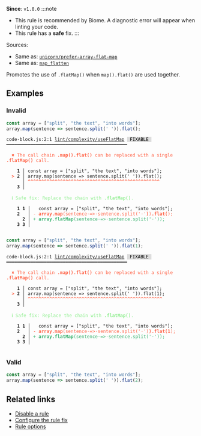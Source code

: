 **Since**: `v1.0.0`
:::note
- This rule is recommended by Biome. A diagnostic error will appear when linting your code.
- This rule has a **safe** fix.
:::

Sources: 
- Same as: <a href="https://github.com/sindresorhus/eslint-plugin-unicorn/blob/main/docs/rules/prefer-array-flat-map.md" target="_blank"><code>unicorn/prefer-array-flat-map</code></a>
- Same as: <a href="https://rust-lang.github.io/rust-clippy/master/#/map_flatten" target="_blank"><code>map_flatten</code></a>

Promotes the use of `.flatMap()` when `map().flat()` are used together.

## Examples

### Invalid

```js
const array = ["split", "the text", "into words"];
array.map(sentence => sentence.split(' ')).flat();
```

<pre class="language-text"><code class="language-text">code-block.js:2:1 <a href="https://biomejs.dev/linter/rules/use-flat-map">lint/complexity/useFlatMap</a> <span style="color: #000; background-color: #ddd;"> FIXABLE </span> ━━━━━━━━━━━━━━━━━━━━━━━━━━━━━━━━━━━━━━━━━━━━━<br /><br /><strong><span style="color: Tomato;">  </span></strong><strong><span style="color: Tomato;">✖</span></strong> <span style="color: Tomato;">The call chain </span><span style="color: Tomato;"><strong>.map().flat()</strong></span><span style="color: Tomato;"> can be replaced with a single </span><span style="color: Tomato;"><strong>.flatMap()</strong></span><span style="color: Tomato;"> call.</span><br />  <br />    <strong>1 │ </strong>const array = [&quot;split&quot;, &quot;the text&quot;, &quot;into words&quot;];<br /><strong><span style="color: Tomato;">  </span></strong><strong><span style="color: Tomato;">&gt;</span></strong> <strong>2 │ </strong>array.map(sentence =&gt; sentence.split(' ')).flat();<br />   <strong>   │ </strong><strong><span style="color: Tomato;">^</span></strong><strong><span style="color: Tomato;">^</span></strong><strong><span style="color: Tomato;">^</span></strong><strong><span style="color: Tomato;">^</span></strong><strong><span style="color: Tomato;">^</span></strong><strong><span style="color: Tomato;">^</span></strong><strong><span style="color: Tomato;">^</span></strong><strong><span style="color: Tomato;">^</span></strong><strong><span style="color: Tomato;">^</span></strong><strong><span style="color: Tomato;">^</span></strong><strong><span style="color: Tomato;">^</span></strong><strong><span style="color: Tomato;">^</span></strong><strong><span style="color: Tomato;">^</span></strong><strong><span style="color: Tomato;">^</span></strong><strong><span style="color: Tomato;">^</span></strong><strong><span style="color: Tomato;">^</span></strong><strong><span style="color: Tomato;">^</span></strong><strong><span style="color: Tomato;">^</span></strong><strong><span style="color: Tomato;">^</span></strong><strong><span style="color: Tomato;">^</span></strong><strong><span style="color: Tomato;">^</span></strong><strong><span style="color: Tomato;">^</span></strong><strong><span style="color: Tomato;">^</span></strong><strong><span style="color: Tomato;">^</span></strong><strong><span style="color: Tomato;">^</span></strong><strong><span style="color: Tomato;">^</span></strong><strong><span style="color: Tomato;">^</span></strong><strong><span style="color: Tomato;">^</span></strong><strong><span style="color: Tomato;">^</span></strong><strong><span style="color: Tomato;">^</span></strong><strong><span style="color: Tomato;">^</span></strong><strong><span style="color: Tomato;">^</span></strong><strong><span style="color: Tomato;">^</span></strong><strong><span style="color: Tomato;">^</span></strong><strong><span style="color: Tomato;">^</span></strong><strong><span style="color: Tomato;">^</span></strong><strong><span style="color: Tomato;">^</span></strong><strong><span style="color: Tomato;">^</span></strong><strong><span style="color: Tomato;">^</span></strong><strong><span style="color: Tomato;">^</span></strong><strong><span style="color: Tomato;">^</span></strong><strong><span style="color: Tomato;">^</span></strong><strong><span style="color: Tomato;">^</span></strong><strong><span style="color: Tomato;">^</span></strong><strong><span style="color: Tomato;">^</span></strong><strong><span style="color: Tomato;">^</span></strong><strong><span style="color: Tomato;">^</span></strong><strong><span style="color: Tomato;">^</span></strong><strong><span style="color: Tomato;">^</span></strong><br />    <strong>3 │ </strong><br />  <br /><strong><span style="color: lightgreen;">  </span></strong><strong><span style="color: lightgreen;">ℹ</span></strong> <span style="color: lightgreen;">Safe fix</span><span style="color: lightgreen;">: </span><span style="color: lightgreen;">Replace the chain with </span><span style="color: lightgreen;"><strong>.flatMap()</strong></span><span style="color: lightgreen;">.</span><br />  <br />    <strong>1</strong> <strong>1</strong><strong> │ </strong>  const array = [&quot;split&quot;, &quot;the text&quot;, &quot;into words&quot;];<br />    <strong>2</strong>  <strong> │ </strong><span style="color: Tomato;">-</span> <span style="color: Tomato;"><strong>a</strong></span><span style="color: Tomato;"><strong>r</strong></span><span style="color: Tomato;"><strong>r</strong></span><span style="color: Tomato;"><strong>a</strong></span><span style="color: Tomato;"><strong>y</strong></span><span style="color: Tomato;"><strong>.</strong></span><span style="color: Tomato;"><strong>m</strong></span><span style="color: Tomato;"><strong>a</strong></span><span style="color: Tomato;"><strong>p</strong></span><span style="color: Tomato;">(</span><span style="color: Tomato;">s</span><span style="color: Tomato;">e</span><span style="color: Tomato;">n</span><span style="color: Tomato;">t</span><span style="color: Tomato;">e</span><span style="color: Tomato;">n</span><span style="color: Tomato;">c</span><span style="color: Tomato;">e</span><span style="color: Tomato;"><span style="opacity: 0.8;">·</span></span><span style="color: Tomato;">=</span><span style="color: Tomato;">&gt;</span><span style="color: Tomato;"><span style="opacity: 0.8;">·</span></span><span style="color: Tomato;">s</span><span style="color: Tomato;">e</span><span style="color: Tomato;">n</span><span style="color: Tomato;">t</span><span style="color: Tomato;">e</span><span style="color: Tomato;">n</span><span style="color: Tomato;">c</span><span style="color: Tomato;">e</span><span style="color: Tomato;">.</span><span style="color: Tomato;">s</span><span style="color: Tomato;">p</span><span style="color: Tomato;">l</span><span style="color: Tomato;">i</span><span style="color: Tomato;">t</span><span style="color: Tomato;">(</span><span style="color: Tomato;">'</span><span style="color: Tomato;"><span style="opacity: 0.8;">·</span></span><span style="color: Tomato;">'</span><span style="color: Tomato;"><strong>)</strong></span><span style="color: Tomato;">)</span><span style="color: Tomato;"><strong>.</strong></span><span style="color: Tomato;"><strong>f</strong></span><span style="color: Tomato;"><strong>l</strong></span><span style="color: Tomato;"><strong>a</strong></span><span style="color: Tomato;"><strong>t</strong></span><span style="color: Tomato;"><strong>(</strong></span><span style="color: Tomato;">)</span><span style="color: Tomato;">;</span><br />      <strong>2</strong><strong> │ </strong><span style="color: MediumSeaGreen;">+</span> <span style="color: MediumSeaGreen;"><strong>a</strong></span><span style="color: MediumSeaGreen;"><strong>r</strong></span><span style="color: MediumSeaGreen;"><strong>r</strong></span><span style="color: MediumSeaGreen;"><strong>a</strong></span><span style="color: MediumSeaGreen;"><strong>y</strong></span><span style="color: MediumSeaGreen;"><strong>.</strong></span><span style="color: MediumSeaGreen;"><strong>f</strong></span><span style="color: MediumSeaGreen;"><strong>l</strong></span><span style="color: MediumSeaGreen;"><strong>a</strong></span><span style="color: MediumSeaGreen;"><strong>t</strong></span><span style="color: MediumSeaGreen;"><strong>M</strong></span><span style="color: MediumSeaGreen;"><strong>a</strong></span><span style="color: MediumSeaGreen;"><strong>p</strong></span><span style="color: MediumSeaGreen;">(</span><span style="color: MediumSeaGreen;">s</span><span style="color: MediumSeaGreen;">e</span><span style="color: MediumSeaGreen;">n</span><span style="color: MediumSeaGreen;">t</span><span style="color: MediumSeaGreen;">e</span><span style="color: MediumSeaGreen;">n</span><span style="color: MediumSeaGreen;">c</span><span style="color: MediumSeaGreen;">e</span><span style="color: MediumSeaGreen;"><span style="opacity: 0.8;">·</span></span><span style="color: MediumSeaGreen;">=</span><span style="color: MediumSeaGreen;">&gt;</span><span style="color: MediumSeaGreen;"><span style="opacity: 0.8;">·</span></span><span style="color: MediumSeaGreen;">s</span><span style="color: MediumSeaGreen;">e</span><span style="color: MediumSeaGreen;">n</span><span style="color: MediumSeaGreen;">t</span><span style="color: MediumSeaGreen;">e</span><span style="color: MediumSeaGreen;">n</span><span style="color: MediumSeaGreen;">c</span><span style="color: MediumSeaGreen;">e</span><span style="color: MediumSeaGreen;">.</span><span style="color: MediumSeaGreen;">s</span><span style="color: MediumSeaGreen;">p</span><span style="color: MediumSeaGreen;">l</span><span style="color: MediumSeaGreen;">i</span><span style="color: MediumSeaGreen;">t</span><span style="color: MediumSeaGreen;">(</span><span style="color: MediumSeaGreen;">'</span><span style="color: MediumSeaGreen;"><span style="opacity: 0.8;">·</span></span><span style="color: MediumSeaGreen;">'</span><span style="color: MediumSeaGreen;">)</span><span style="color: MediumSeaGreen;">)</span><span style="color: MediumSeaGreen;">;</span><br />    <strong>3</strong> <strong>3</strong><strong> │ </strong>  <br />  <br /></code></pre>

```js
const array = ["split", "the text", "into words"];
array.map(sentence => sentence.split(' ')).flat(1);
```

<pre class="language-text"><code class="language-text">code-block.js:2:1 <a href="https://biomejs.dev/linter/rules/use-flat-map">lint/complexity/useFlatMap</a> <span style="color: #000; background-color: #ddd;"> FIXABLE </span> ━━━━━━━━━━━━━━━━━━━━━━━━━━━━━━━━━━━━━━━━━━━━━<br /><br /><strong><span style="color: Tomato;">  </span></strong><strong><span style="color: Tomato;">✖</span></strong> <span style="color: Tomato;">The call chain </span><span style="color: Tomato;"><strong>.map().flat()</strong></span><span style="color: Tomato;"> can be replaced with a single </span><span style="color: Tomato;"><strong>.flatMap()</strong></span><span style="color: Tomato;"> call.</span><br />  <br />    <strong>1 │ </strong>const array = [&quot;split&quot;, &quot;the text&quot;, &quot;into words&quot;];<br /><strong><span style="color: Tomato;">  </span></strong><strong><span style="color: Tomato;">&gt;</span></strong> <strong>2 │ </strong>array.map(sentence =&gt; sentence.split(' ')).flat(1);<br />   <strong>   │ </strong><strong><span style="color: Tomato;">^</span></strong><strong><span style="color: Tomato;">^</span></strong><strong><span style="color: Tomato;">^</span></strong><strong><span style="color: Tomato;">^</span></strong><strong><span style="color: Tomato;">^</span></strong><strong><span style="color: Tomato;">^</span></strong><strong><span style="color: Tomato;">^</span></strong><strong><span style="color: Tomato;">^</span></strong><strong><span style="color: Tomato;">^</span></strong><strong><span style="color: Tomato;">^</span></strong><strong><span style="color: Tomato;">^</span></strong><strong><span style="color: Tomato;">^</span></strong><strong><span style="color: Tomato;">^</span></strong><strong><span style="color: Tomato;">^</span></strong><strong><span style="color: Tomato;">^</span></strong><strong><span style="color: Tomato;">^</span></strong><strong><span style="color: Tomato;">^</span></strong><strong><span style="color: Tomato;">^</span></strong><strong><span style="color: Tomato;">^</span></strong><strong><span style="color: Tomato;">^</span></strong><strong><span style="color: Tomato;">^</span></strong><strong><span style="color: Tomato;">^</span></strong><strong><span style="color: Tomato;">^</span></strong><strong><span style="color: Tomato;">^</span></strong><strong><span style="color: Tomato;">^</span></strong><strong><span style="color: Tomato;">^</span></strong><strong><span style="color: Tomato;">^</span></strong><strong><span style="color: Tomato;">^</span></strong><strong><span style="color: Tomato;">^</span></strong><strong><span style="color: Tomato;">^</span></strong><strong><span style="color: Tomato;">^</span></strong><strong><span style="color: Tomato;">^</span></strong><strong><span style="color: Tomato;">^</span></strong><strong><span style="color: Tomato;">^</span></strong><strong><span style="color: Tomato;">^</span></strong><strong><span style="color: Tomato;">^</span></strong><strong><span style="color: Tomato;">^</span></strong><strong><span style="color: Tomato;">^</span></strong><strong><span style="color: Tomato;">^</span></strong><strong><span style="color: Tomato;">^</span></strong><strong><span style="color: Tomato;">^</span></strong><strong><span style="color: Tomato;">^</span></strong><strong><span style="color: Tomato;">^</span></strong><strong><span style="color: Tomato;">^</span></strong><strong><span style="color: Tomato;">^</span></strong><strong><span style="color: Tomato;">^</span></strong><strong><span style="color: Tomato;">^</span></strong><strong><span style="color: Tomato;">^</span></strong><strong><span style="color: Tomato;">^</span></strong><strong><span style="color: Tomato;">^</span></strong><br />    <strong>3 │ </strong><br />  <br /><strong><span style="color: lightgreen;">  </span></strong><strong><span style="color: lightgreen;">ℹ</span></strong> <span style="color: lightgreen;">Safe fix</span><span style="color: lightgreen;">: </span><span style="color: lightgreen;">Replace the chain with </span><span style="color: lightgreen;"><strong>.flatMap()</strong></span><span style="color: lightgreen;">.</span><br />  <br />    <strong>1</strong> <strong>1</strong><strong> │ </strong>  const array = [&quot;split&quot;, &quot;the text&quot;, &quot;into words&quot;];<br />    <strong>2</strong>  <strong> │ </strong><span style="color: Tomato;">-</span> <span style="color: Tomato;"><strong>a</strong></span><span style="color: Tomato;"><strong>r</strong></span><span style="color: Tomato;"><strong>r</strong></span><span style="color: Tomato;"><strong>a</strong></span><span style="color: Tomato;"><strong>y</strong></span><span style="color: Tomato;"><strong>.</strong></span><span style="color: Tomato;"><strong>m</strong></span><span style="color: Tomato;"><strong>a</strong></span><span style="color: Tomato;"><strong>p</strong></span><span style="color: Tomato;">(</span><span style="color: Tomato;">s</span><span style="color: Tomato;">e</span><span style="color: Tomato;">n</span><span style="color: Tomato;">t</span><span style="color: Tomato;">e</span><span style="color: Tomato;">n</span><span style="color: Tomato;">c</span><span style="color: Tomato;">e</span><span style="color: Tomato;"><span style="opacity: 0.8;">·</span></span><span style="color: Tomato;">=</span><span style="color: Tomato;">&gt;</span><span style="color: Tomato;"><span style="opacity: 0.8;">·</span></span><span style="color: Tomato;">s</span><span style="color: Tomato;">e</span><span style="color: Tomato;">n</span><span style="color: Tomato;">t</span><span style="color: Tomato;">e</span><span style="color: Tomato;">n</span><span style="color: Tomato;">c</span><span style="color: Tomato;">e</span><span style="color: Tomato;">.</span><span style="color: Tomato;">s</span><span style="color: Tomato;">p</span><span style="color: Tomato;">l</span><span style="color: Tomato;">i</span><span style="color: Tomato;">t</span><span style="color: Tomato;">(</span><span style="color: Tomato;">'</span><span style="color: Tomato;"><span style="opacity: 0.8;">·</span></span><span style="color: Tomato;">'</span><span style="color: Tomato;">)</span><span style="color: Tomato;"><strong>)</strong></span><span style="color: Tomato;"><strong>.</strong></span><span style="color: Tomato;"><strong>f</strong></span><span style="color: Tomato;"><strong>l</strong></span><span style="color: Tomato;"><strong>a</strong></span><span style="color: Tomato;"><strong>t</strong></span><span style="color: Tomato;"><strong>(</strong></span><span style="color: Tomato;"><strong>1</strong></span><span style="color: Tomato;">)</span><span style="color: Tomato;">;</span><br />      <strong>2</strong><strong> │ </strong><span style="color: MediumSeaGreen;">+</span> <span style="color: MediumSeaGreen;"><strong>a</strong></span><span style="color: MediumSeaGreen;"><strong>r</strong></span><span style="color: MediumSeaGreen;"><strong>r</strong></span><span style="color: MediumSeaGreen;"><strong>a</strong></span><span style="color: MediumSeaGreen;"><strong>y</strong></span><span style="color: MediumSeaGreen;"><strong>.</strong></span><span style="color: MediumSeaGreen;"><strong>f</strong></span><span style="color: MediumSeaGreen;"><strong>l</strong></span><span style="color: MediumSeaGreen;"><strong>a</strong></span><span style="color: MediumSeaGreen;"><strong>t</strong></span><span style="color: MediumSeaGreen;"><strong>M</strong></span><span style="color: MediumSeaGreen;"><strong>a</strong></span><span style="color: MediumSeaGreen;"><strong>p</strong></span><span style="color: MediumSeaGreen;">(</span><span style="color: MediumSeaGreen;">s</span><span style="color: MediumSeaGreen;">e</span><span style="color: MediumSeaGreen;">n</span><span style="color: MediumSeaGreen;">t</span><span style="color: MediumSeaGreen;">e</span><span style="color: MediumSeaGreen;">n</span><span style="color: MediumSeaGreen;">c</span><span style="color: MediumSeaGreen;">e</span><span style="color: MediumSeaGreen;"><span style="opacity: 0.8;">·</span></span><span style="color: MediumSeaGreen;">=</span><span style="color: MediumSeaGreen;">&gt;</span><span style="color: MediumSeaGreen;"><span style="opacity: 0.8;">·</span></span><span style="color: MediumSeaGreen;">s</span><span style="color: MediumSeaGreen;">e</span><span style="color: MediumSeaGreen;">n</span><span style="color: MediumSeaGreen;">t</span><span style="color: MediumSeaGreen;">e</span><span style="color: MediumSeaGreen;">n</span><span style="color: MediumSeaGreen;">c</span><span style="color: MediumSeaGreen;">e</span><span style="color: MediumSeaGreen;">.</span><span style="color: MediumSeaGreen;">s</span><span style="color: MediumSeaGreen;">p</span><span style="color: MediumSeaGreen;">l</span><span style="color: MediumSeaGreen;">i</span><span style="color: MediumSeaGreen;">t</span><span style="color: MediumSeaGreen;">(</span><span style="color: MediumSeaGreen;">'</span><span style="color: MediumSeaGreen;"><span style="opacity: 0.8;">·</span></span><span style="color: MediumSeaGreen;">'</span><span style="color: MediumSeaGreen;">)</span><span style="color: MediumSeaGreen;">)</span><span style="color: MediumSeaGreen;">;</span><br />    <strong>3</strong> <strong>3</strong><strong> │ </strong>  <br />  <br /></code></pre>

### Valid

```js
const array = ["split", "the text", "into words"];
array.map(sentence => sentence.split(' ')).flat(2);
```

## Related links

- [Disable a rule](/linter/#disable-a-lint-rule)
- [Configure the rule fix](/linter#configure-the-rule-fix)
- [Rule options](/linter/#rule-options)
